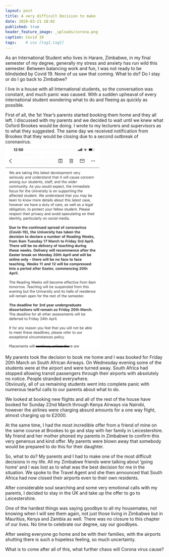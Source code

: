 ```yaml
---
layout: post
title: A very difficult Decision to make
date: 2020-03-21 18:02
published: true
header_feature_image: _uploads/corona.png
caption: Covid 19
tags:    # use [tag1,tag2]
---
```

As an International Student who lives in Harare, Zimbabwe, in my final semester of my degree, generally my stress and anxiety has run wild this semester. Between balancing work and fun, I was not ready to be blindsided by Covid 19. None of us saw that coming.  What to do?  Do I stay or do I go back to Zimbabwe?

I live in a house with all International students, so the conversation was constant, and much panic was caused. With a sudden upheaval of every international student wondering what to do and fleeing as quickly as possible.

First of all, the 1st Year’s parents started booking them home and they all left.
I discussed with my parents and we decided to wait until we knew what Oxford Brookes would be doing.  I wrote to my lecturers and supervisors as to what they suggested.
The same day we received notification from Brookes that they would be closing due to a second outbreak of coronavirus.  
[![Brookes Email](/_uploads/brookes-email.png)](/_uploads/brookes-email.png)

My parents took the decision to book me home and I was booked for Friday 20th March on South African Airways.  On Wednesday evening some of the students were at the airport and were turned away.  South Africa had stopped allowing transit passengers through their airports with absolutely no notice.  People stranded everywhere.  
Obviously, all of us remaining students went into complete panic with numerous tearful calls to our parents about what to do.  

We looked at booking new flights and all of the rest of the house have booked for Sunday 22nd March through Kenya Airways via Nairobi, however the airlines were charging absurd amounts for a one way flight, almost charging up to £2000.

At the same time, I had the most incredible offer from a friend of mine on the same course at Brookes to go and stay with her family in Leicestershire. My friend and her mother phoned my parents in Zimbabwe to confirm this very generous and kind offer.  My parents were blown away that somebody would be prepared to do this for their daughter.  

So, what to do?  My parents and I had to make one of the most difficult decisions in my life.  All my Zimbabwe friends were talking about ‘going home’ and I was lost as to what was the best decision for me in the situation.  We spoke to the Travel Agent and she then announced that South Africa had now closed their airports even to their own residents.

After considerable soul searching and some very emotional calls with my parents, I decided to stay in the UK and take up the offer to go to Leicestershire.  

One of the hardest things was saying goodbye to all my housemates, not knowing when I will see them again, not just those living in Zimbabwe but in Mauritius, Kenya and Zambia as well.  There was no closure to this chapter of our lives.  No time to celebrate our degree, say our goodbyes.

After seeing everyone go home and be with their families, with the airports shutting there is such a hopeless feeling, so much uncertainty.

What is to come after all of this, what further chaos will Corona virus cause?
